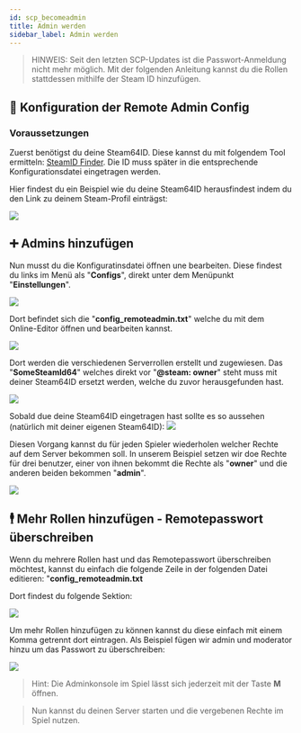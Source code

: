 ```yaml
---
id: scp_becomeadmin
title: Admin werden
sidebar_label: Admin werden
---
```


> HINWEIS: Seit den letzten SCP-Updates ist die Passwort-Anmeldung nicht mehr möglich. Mit der folgenden Anleitung kannst du die Rollen stattdessen mithilfe der Steam ID hinzufügen.

##  📃 Konfiguration der Remote Admin Config

### Voraussetzungen

Zuerst benötigst du deine Steam64ID.
Diese kannst du mit folgendem Tool ermitteln: [SteamID Finder](https://steamid.io/lookup).
Die ID muss später in die entsprechende Konfigurationsdatei eingetragen werden.

Hier findest du ein Beispiel wie du deine Steam64ID herausfindest indem du den Link zu deinem Steam-Profil einträgst:

![](https://screensaver01.zap-hosting.com/index.php/s/yPeWAQAGAiHRSKM/preview)

## ➕ Admins hinzufügen

Nun musst du die Konfiguratinsdatei öffnen une bearbeiten.
Diese findest du links im Menü als "**Configs**", direkt unter dem Menüpunkt "**Einstellungen**".

![](https://screensaver01.zap-hosting.com/index.php/s/oH5YB7tsGCfaZcs/preview)

Dort befindet sich die "**config_remoteadmin.txt**" welche du mit dem Online-Editor öffnen und bearbeiten kannst.

![](https://screensaver01.zap-hosting.com/index.php/s/tBZofytXqRBrGSp/preview)

Dort werden die verschiedenen Serverrollen erstellt und zugewiesen.
Das "**SomeSteamId64**" welches direkt vor "**@steam: owner**" steht muss mit deiner Steam64ID ersetzt werden, welche du zuvor herausgefunden hast.

![](https://screensaver01.zap-hosting.com/index.php/s/stbApKLcs9x3tDF/preview)

Sobald due deine Steam64ID eingetragen hast sollte es so aussehen (natürlich mit deiner eigenen Steam64ID):
![](https://screensaver01.zap-hosting.com/index.php/s/6zHMtDXiopC72Z9/preview)

Diesen Vorgang kannst du für jeden Spieler wiederholen welcher Rechte auf dem Server bekommen soll.
In unserem Beispiel setzen wir doe Rechte für drei benutzer, einer von ihnen bekommt die Rechte als "**owner**" und die anderen beiden bekommen "**admin**".

![](https://screensaver01.zap-hosting.com/index.php/s/dpGCZcszyGGc3XR/preview)

## 🕴️ Mehr Rollen hinzufügen - Remotepasswort überschreiben

Wenn du mehrere Rollen hast und das Remotepasswort überschreiben möchtest, kannst du einfach die folgende Zeile in der folgenden Datei editieren:
"**config_remoteadmin.txt**

Dort findest du folgende Sektion: 

![](https://screensaver01.zap-hosting.com/index.php/s/cX33xRnPZA2tn9z/preview)

Um mehr Rollen hinzufügen zu können kannst du diese einfach mit einem Komma getrennt dort eintragen.
Als Beispiel fügen wir admin und moderator hinzu um das Passwort zu überschreiben:

![](https://screensaver01.zap-hosting.com/index.php/s/TmQHGLaTKZnj4fD/preview)

> Hint: Die Adminkonsole im Spiel lässt sich jederzeit mit der Taste **M** öffnen.

> Nun kannst du deinen Server starten und die vergebenen Rechte im Spiel nutzen.
